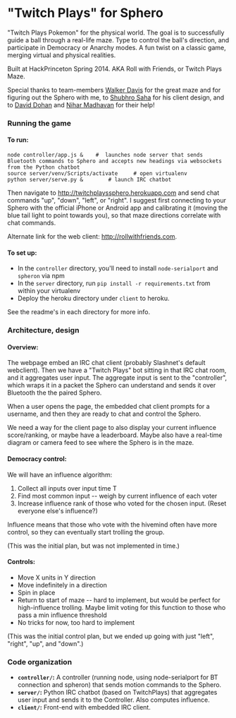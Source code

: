 "Twitch Plays" for Sphero
===================

"Twitch Plays Pokemon" for the physical world. The goal is to successfully guide a ball through a real-life maze. Type to control the ball's direction, and participate in Democracy or Anarchy modes. A fun twist on a classic game, merging virtual and physical realities.

Built at HackPrinceton Spring 2014. AKA Roll with Friends, or Twitch Plays Maze.

Special thanks to team-members [Walker Davis](https://github.com/wcdavis) for the great maze and for figuring out the Sphero with me, to [Shubhro Saha](https://github.com/shbhrsaha) for his client design, and to [David Dohan](https://github.com/dmrd) and [Nihar Madhavan](https://github.com/niharm) for their help!

### Running the game

#### To run:

```
node controller/app.js & 	#  launches node server that sends Bluetooth commands to Sphero and accepts new headings via websockets from the Python chatbot
source server/venv/Scripts/activate		# open virtualenv
python server/serve.py &		# launch IRC chatbot
```

Then navigate to http://twitchplayssphero.herokuapp.com and send chat commands "up", "down", "left", or "right". I suggest first connecting to your Sphero with the official iPhone or Android app and calibrating it (moving the blue tail light to point towards you), so that maze directions correlate with chat commands.

Alternate link for the web client: http://rollwithfriends.com.

#### To set up:

 * In the `controller` directory, you'll need to install `node-serialport` and `spheron` via npm
 * In the `server` directory, run `pip install -r requirements.txt` from within your virtualenv
 * Deploy the heroku directory under `client` to heroku.
 
See the readme's in each directory for more info.


### Architecture, design

#### Overview:

The webpage embed an IRC chat client (probably Slashnet's default webclient). Then we have a "Twitch Plays" bot sitting in that IRC chat room, and it aggregates user input. The aggregate input is sent to the "controller", which wraps it in a packet the Sphero can understand and sends it over Bluetooth the the paired Sphero.

When a user opens the page, the embedded chat client prompts for a username, and then they are ready to chat and control the Sphero.

We need a way for the client page to also display your current influence score/ranking, or maybe have a leaderboard. Maybe also have a real-time diagram or camera feed to see where the Sphero is in the maze.


#### Democracy control:

We will have an influence algorithm:

 1. Collect all inputs over input time T
 2. Find most common input -- weigh by current influence of each voter
 3. Increase influence rank of those who voted for the chosen input. (Reset everyone else's influence?)

Influence means that those who vote with the hivemind often have more control, so they can eventually start trolling the group.

(This was the initial plan, but was not implemented in time.)

#### Controls:

 * Move X units in Y direction
 * Move indefinitely in a direction
 * Spin in place
 * Return to start of maze -- hard to implement, but would be perfect for high-influence trolling. Maybe limit voting for this function to those who pass a min influence threshold
 * No tricks for now, too hard to implement
 
(This was the initial control plan, but we ended up going with just "left", "right", "up", and "down".)

### Code organization

 * **`controller/`:** A controller (running node, using node-serialport for BT connection and spheron) that sends motion commands to the Sphero.
 * **`server/`:** Python IRC chatbot (based on TwitchPlays) that aggregates user input and sends it to the Controller. Also computes influence.
 * **`client/`:** Front-end with embedded IRC client.

